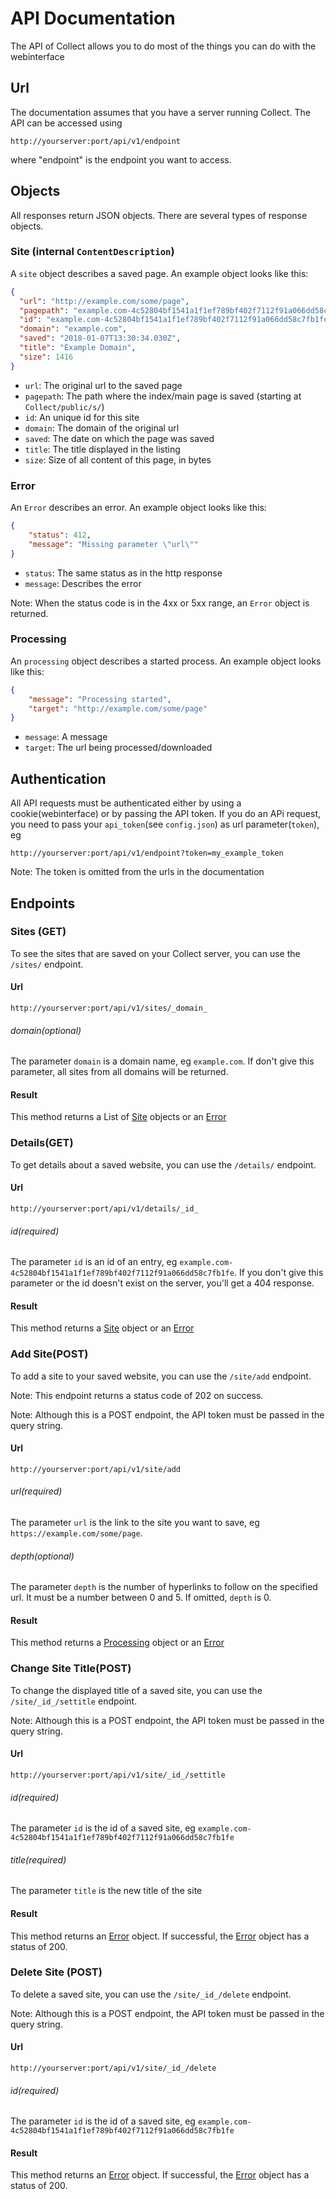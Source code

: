 # API Documentation
The API of Collect allows you to do most of the things you can do with the webinterface

## Url
The documentation assumes that you have a server running Collect.
The API can be accessed using
```
http://yourserver:port/api/v1/endpoint
```
where "endpoint" is the endpoint you want to access.

## Objects
All responses return JSON objects. There are several types of response objects.

### Site (internal `ContentDescription`)
A `site` object describes a saved page. An example object looks like this:
```json
{
  "url": "http://example.com/some/page",
  "pagepath": "example.com-4c52804bf1541a1f1ef789bf402f7112f91a066dd58c7fb1fe/html.html",
  "id": "example.com-4c52804bf1541a1f1ef789bf402f7112f91a066dd58c7fb1fe",
  "domain": "example.com",
  "saved": "2018-01-07T13:30:34.030Z",
  "title": "Example Domain",
  "size": 1416
}
```

* `url`: The original url to the saved page
* `pagepath`: The path where the index/main page is saved (starting at `Collect/public/s/`)
* `id`: An unique id for this site
* `domain`: The domain of the original url
* `saved`: The date on which the page was saved
* `title`: The title displayed in the listing
* `size`: Size of all content of this page, in bytes

### Error
An `Error` describes an error. An example object looks like this:
```json
{ 
    "status": 412,
    "message": "Missing parameter \"url\"" 
}
```
* `status`: The same status as in the http response
* `message`: Describes the error

Note: When the status code is in the 4xx or 5xx range, an `Error` object is returned.

### Processing
An `processing` object describes a started process. An example object looks like this:
```json
{ 
    "message": "Processing started",
    "target": "http://example.com/some/page"
}
```
* `message`: A message
* `target`: The url being processed/downloaded

## Authentication
All API requests must be authenticated either by using a cookie(webinterface) or by passing the API token.
If you do an APi request, you need to pass your `api_token`(see `config.json`) as url parameter(`token`), eg
```
http://yourserver:port/api/v1/endpoint?token=my_example_token
```

Note: The token is omitted from the urls in the documentation


## Endpoints



### Sites (GET)
To see the sites that are saved on your Collect server, you can use the `/sites/` endpoint.

#### Url
```
http://yourserver:port/api/v1/sites/_domain_
```

###### domain(optional)
The parameter `domain` is a domain name, eg `example.com`. If don't give this parameter, all sites from all domains will be returned.

#### Result
This method returns a List of [Site](#site-internal-contentdescription) objects or an [Error](#error)





### Details(GET)
To get details about a saved website, you can use the `/details/` endpoint.

#### Url
```
http://yourserver:port/api/v1/details/_id_
```

###### id(required)
The parameter `id` is an id of an entry, eg `example.com-4c52804bf1541a1f1ef789bf402f7112f91a066dd58c7fb1fe`. 
If you don't give this parameter or the id doesn't exist on the server, you'll get a 404 response.

#### Result
This method returns a [Site](#site-internal-contentdescription) object or an [Error](#error)




### Add Site(POST)
To add a site to your saved website, you can use the `/site/add` endpoint.

Note: This endpoint returns a status code of 202 on success.

Note: Although this is a POST endpoint, the API token must be passed in the query string.

#### Url
```
http://yourserver:port/api/v1/site/add
```

###### url(required)
The parameter `url` is the link to the site you want to save, eg `https://example.com/some/page`.

###### depth(optional)
The parameter `depth` is the number of hyperlinks to follow on the specified url. It must be a number between 0 and 5.
If omitted, `depth` is 0.

#### Result
This method returns a [Processing](#processing) object or an [Error](#error)




### Change Site Title(POST)
To change the displayed title of a saved site, you can use the `/site/_id_/settitle` endpoint.

Note: Although this is a POST endpoint, the API token must be passed in the query string.

#### Url
```
http://yourserver:port/api/v1/site/_id_/settitle
```

###### id(required)
The parameter `id` is the id of a saved site, eg `example.com-4c52804bf1541a1f1ef789bf402f7112f91a066dd58c7fb1fe`

###### title(required)
The parameter `title` is the new title of the site

#### Result
This method returns an [Error](#error) object.
If successful, the [Error](#error) object has a status of 200.




### Delete Site (POST)
To delete a saved site, you can use the `/site/_id_/delete` endpoint.

Note: Although this is a POST endpoint, the API token must be passed in the query string.

#### Url
```
http://yourserver:port/api/v1/site/_id_/delete
```

###### id(required)
The parameter `id` is the id of a saved site, eg `example.com-4c52804bf1541a1f1ef789bf402f7112f91a066dd58c7fb1fe`

#### Result
This method returns an [Error](#error) object.
If successful, the [Error](#error) object has a status of 200.
